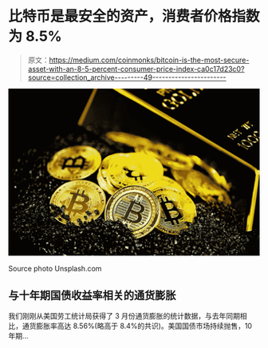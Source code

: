 # 比特币是最安全的资产，消费者价格指数为 8.5%

> 原文：<https://medium.com/coinmonks/bitcoin-is-the-most-secure-asset-with-an-8-5-percent-consumer-price-index-ca0c17d23c0?source=collection_archive---------49----------------------->

![](img/d9f2f7291904df0bb08349a01c394370.png)

Source photo Unsplash.com

## 与十年期国债收益率相关的通货膨胀

我们刚刚从美国劳工统计局获得了 3 月份通货膨胀的统计数据，与去年同期相比，通货膨胀率高达 8.56%(略高于 8.4%的共识)。美国国债市场持续抛售，10 年期…